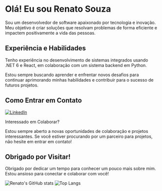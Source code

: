 # Olá! Eu sou Renato Souza

Sou um desenvolvedor de software apaixonado por tecnologia e inovação. Meu objetivo é criar soluções que resolvam problemas de forma eficiente e impactem positivamente a vida das pessoas.

## Experiência e Habilidades

Tenho experiência no desenvolvimento de sistemas integrados usando .NET 6 e React, em colaboração com um sistema backend em Python.

Estou sempre buscando aprender e enfrentar novos desafios para continuar aprimorando minhas habilidades e contribuir para o sucesso de futuros projetos.

## Como Entrar em Contato

<a href="https://www.linkedin.com/in/ressouza/" target="_blank" rel="nofollow">
<img src="https://img.shields.io/badge/LinkedIn-0077B5?style=for-the-badge&logo=linkedin&logoColor=white" style="max-width: 100%;" alt="LinkedIn" ></a>

Interessado em Colaborar?

Estou sempre aberto a novas oportunidades de colaboração e projetos interessantes. Se você estiver procurando por um parceiro para projetos, não hesite em entrar em contato!

## Obrigado por Visitar!

Obrigado por dedicar um tempo para conhecer um pouco mais sobre mim. Estou ansioso para conectar e colaborar com você!

![Renato's GitHub stats](https://github-readme-stats.vercel.app/api?username=RenatoSSouza&theme=transparent&show_icons=true)
![Top Langs](https://github-readme-stats.vercel.app/api/top-langs/?username=RenatoSSouza&hide_progress=false&theme=transparent&langs_count=10&layout=donut)
